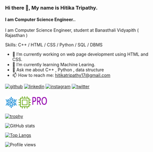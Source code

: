 ### Hi there 👋, My name is Hitika Tripathy.
#### I am Computer Science Engineer..
I am Computer Science Engineer, student at Banasthali Vidyapith ( Rajasthan )

Skills: C++ / HTML / CSS / Python / SQL / DBMS

- 🔭 I’m currently working on web page development using HTML and CSS. 
- 🌱 I’m currently learning Machine Learing. 
- 💬 Ask me about C++ , Python , data structure
- 📫 How to reach me: hitikatripathy17@gmail.com 


[<img src='https://cdn.jsdelivr.net/npm/simple-icons@3.0.1/icons/github.svg' alt='github' height='40'>](https://github.com/hitika1703)  [<img src='https://cdn.jsdelivr.net/npm/simple-icons@3.0.1/icons/linkedin.svg' alt='linkedin' height='40'>](https://www.linkedin.com/in/hitikatripathy/)  [<img src='https://cdn.jsdelivr.net/npm/simple-icons@3.0.1/icons/instagram.svg' alt='instagram' height='40'>](https://www.instagram.com/hitika_ht/)  [<img src='https://cdn.jsdelivr.net/npm/simple-icons@3.0.1/icons/twitter.svg' alt='twitter' height='40'>](https://twitter.com/@TripathyHitika)  

<a href='https://archiveprogram.github.com/'><img src='https://raw.githubusercontent.com/acervenky/animated-github-badges/master/assets/acbadge.gif' width='40' height='40'></a> <a href='https://docs.github.com/en/developers'><img src='https://raw.githubusercontent.com/acervenky/animated-github-badges/master/assets/devbadge.gif' width='40' height='40'></a> <a href='https://github.com/pricing'><img src='https://raw.githubusercontent.com/acervenky/animated-github-badges/master/assets/pro.gif' width='50' height='50'></a>

[![trophy](https://github-profile-trophy.vercel.app/?username=hitika1703)](https://github.com/ryo-ma/github-profile-trophy)

![GitHub stats](https://github-readme-stats.vercel.app/api?username=hitika1703&show_icons=true)  

[![Top Langs](https://github-readme-stats.vercel.app/api/top-langs/?username=hitika1703)](https://github.com/anuraghazra/github-readme-stats)

![Profile views](https://gpvc.arturio.dev/hitika1703)  
